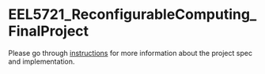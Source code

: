# EEL5721_ReconfigurableComputing_FinalProject
Please go through [instructions](Instructions.pdf) for more information about the project spec and implementation.

